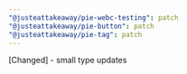 ```yaml
---
"@justeattakeaway/pie-webc-testing": patch
"@justeattakeaway/pie-button": patch
"@justeattakeaway/pie-tag": patch
---
```


[Changed] - small type updates
